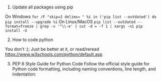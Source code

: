 1. Update all packages using pip

On Windows
` for /F "skip=2 delims= " %i in ('pip list --outdated') do pip install --upgrade %i `
On Linux/MacOS
` pip list --outdated --format=freeze | grep -v '^\\-e' | cut -d = -f 1 | xargs -n1 pip install -U `

2. How to code python

You don't :); Just be better at it, or read/reread https://www.w3schools.com/python/default.asp


3. PEP 8 Style Guide for Python Code
Follow the official style guide for Python code formatting, including naming conventions, line length, and indentation:
